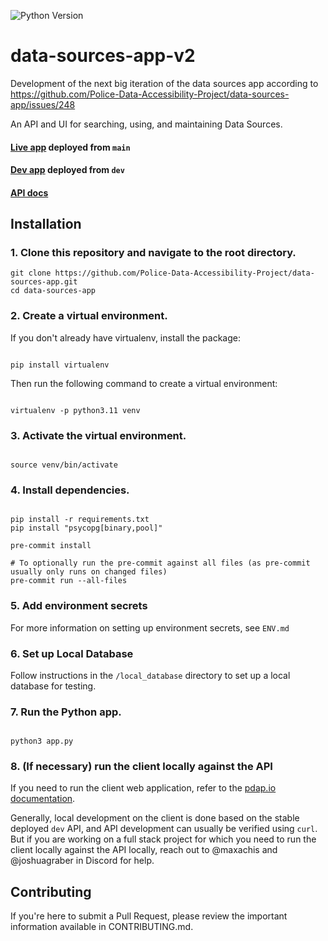 ![Python Version](https://img.shields.io/badge/python-3.12-blue?style=for-the-badge&logo=python&logoColor=ffdd54)

# data-sources-app-v2

Development of the next big iteration of the data sources app according to https://github.com/Police-Data-Accessibility-Project/data-sources-app/issues/248

An API and UI for searching, using, and maintaining Data Sources. 

#### [Live app](https://data-sources-v2.pdap.io/) deployed from `main`
#### [Dev app](https://data-sources-v2.pdap.dev/) deployed from `dev`
#### [API docs](https://docs.pdap.io/api/introduction)

## Installation

### 1. Clone this repository and navigate to the root directory.

```
git clone https://github.com/Police-Data-Accessibility-Project/data-sources-app.git
cd data-sources-app
```

### 2. Create a virtual environment.

If you don't already have virtualenv, install the package:

```

pip install virtualenv

```

Then run the following command to create a virtual environment:

```

virtualenv -p python3.11 venv

```

### 3. Activate the virtual environment.

```

source venv/bin/activate

```

### 4. Install dependencies.

```

pip install -r requirements.txt
pip install "psycopg[binary,pool]"

pre-commit install

# To optionally run the pre-commit against all files (as pre-commit usually only runs on changed files)
pre-commit run --all-files

```

### 5. Add environment secrets

For more information on setting up environment secrets, see `ENV.md`

### 6. Set up Local Database

Follow instructions in the `/local_database` directory to set up a local database for testing.

### 7. Run the Python app.

```

python3 app.py

```


### 8. (If necessary) run the client locally against the API

If you need to run the client web application, refer to the [pdap.io documentation](https://github.com/Police-Data-Accessibility-Project/pdap.io). 

Generally, local development on the client is done based on the stable deployed `dev` API, and API development can usually be verified using `curl`. But if you are working on a full stack project for which you need to run the client locally against the API locally, reach out to @maxachis and @joshuagraber in Discord for help.

## Contributing
If you're here to submit a Pull Request, please review the important information available in CONTRIBUTING.md.